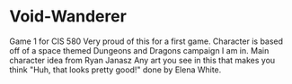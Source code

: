 # Void-Wanderer
Game 1 for CIS 580
Very proud of this for a first game.  Character is based off of a space themed Dungeons and Dragons campaign I am in.
Main character idea from Ryan Janasz
Any art you see in this that makes you think "Huh, that looks pretty good!" done by Elena White.
